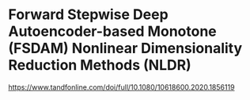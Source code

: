 # Forward Stepwise Deep Autoencoder-based Monotone (FSDAM) Nonlinear Dimensionality Reduction Methods (NLDR)

https://www.tandfonline.com/doi/full/10.1080/10618600.2020.1856119
